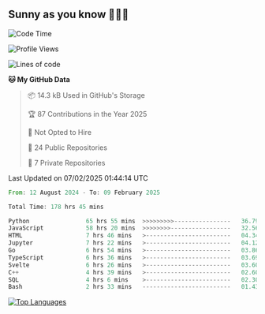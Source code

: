 ## Sunny as you know 🫨🫨👋

<!--START_SECTION:waka-->
![Code Time](http://img.shields.io/badge/Code%20Time-163%20hrs%2059%20mins-blue)

![Profile Views](http://img.shields.io/badge/Profile%20Views-6-blue)

![Lines of code](https://img.shields.io/badge/From%20Hello%20World%20I%27ve%20Written-248.8%20thousand%20lines%20of%20code-blue)

**🐱 My GitHub Data** 

> 📦 14.3 kB Used in GitHub's Storage 
 > 
> 🏆 87 Contributions in the Year 2025
 > 
> 🚫 Not Opted to Hire
 > 
> 📜 24 Public Repositories 
 > 
> 🔑 7 Private Repositories 
 > 

 Last Updated on 07/02/2025 01:44:14 UTC
<!--END_SECTION:waka-->

<!--START_SECTION:code-->

```rust
From: 12 August 2024 - To: 09 February 2025

Total Time: 178 hrs 45 mins

Python                65 hrs 55 mins  >>>>>>>>>----------------   36.79 %
JavaScript            58 hrs 20 mins  >>>>>>>>-----------------   32.56 %
HTML                  7 hrs 46 mins   >------------------------   04.34 %
Jupyter               7 hrs 22 mins   >------------------------   04.12 %
Go                    6 hrs 54 mins   >------------------------   03.86 %
TypeScript            6 hrs 36 mins   >------------------------   03.69 %
Svelte                6 hrs 26 mins   >------------------------   03.60 %
C++                   4 hrs 39 mins   >------------------------   02.60 %
SQL                   4 hrs 6 mins    >------------------------   02.30 %
Bash                  2 hrs 33 mins   -------------------------   01.43 %
```

<!--END_SECTION:code-->


<a href="https://github.com/Ex0TiiC24" align="left"><img src="https://github-readme-stats.vercel.app/api/top-langs/?username=Ex0TiiC24&langs_count=10&title_color=0891b2&text_color=ffffff&icon_color=0891b2&bg_color=1c1917&hide_border=true&locale=en&custom_title=Top%20%Languages" alt="Top Languages" /></a>

